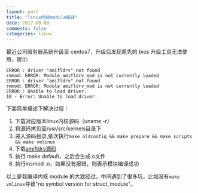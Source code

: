 ```yaml
---
layout: post
title: "linux内核module编译"
date: 2017-08-08
comments: false
categories: linux
---
```


最近公司服务器系统升级至 centos7，升级后发现原先的 bios 升级工具无法使用，提示:

```
ERROR : driver "amifldrv" not found
rmmod: ERROR: Module amifldrv_mod is not currently loaded
ERROR : driver "amifldrv" not found
rmmod: ERROR: Module amifldrv_mod is not currently loaded
ERROR : Unable to load driver.
10 - Error: Unable to load driver.
```
下面简单描述下解决过程：

1. 下载对应版本linux内核源码（uname -r）
2. 将源码拷贝至/usr/src/kernels目录下
3. 进入源码目录,依次执行`make oldconfig && make prepare && make scripts && make vmlinux`
4. 下载[amifldrv源码](!https://github.com/mrwnwttk/afulnx)
5. 执行 make default，之后会生成.o文件
6. 执行insmod .o，如果没有报错，则表示模块编译成功


以上是我编译内核 module 的大致经过，中间遇到了很多坑，比如没有`make vmlinux`导致"no symbol version for struct_module"。
